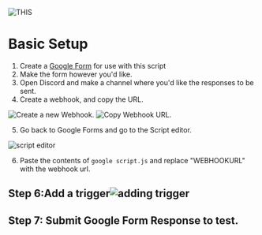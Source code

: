 ![THIS](https://pillow.s-ul.eu/6ev89Z6J)

# Basic Setup

1) Create a [Google Form](https://docs.google.com/forms/u/0/) for use with this script
2) Make the form however you'd like.
3) Open Discord and make a channel where you'd like the responses to be sent.
4) Create a webhook, and copy the URL.

![Create a new Webhook.](https://pillow.s-ul.eu/9G6CaZ7P)
![Copy Webhook URL.](https://pillow.s-ul.eu/fcfrn7vt)

5) Go back to Google Forms and go to the Script editor.

![script editor](https://pillow.s-ul.eu/iLfUuy9l.png)

6) Paste the contents of `google script.js` and replace "WEBHOOKURL" with the webhook url.

## Step 6:Add a trigger![adding trigger](https://pillow.s-ul.eu/v27E8yOF)

## Step 7: Submit Google Form Response to test. 


